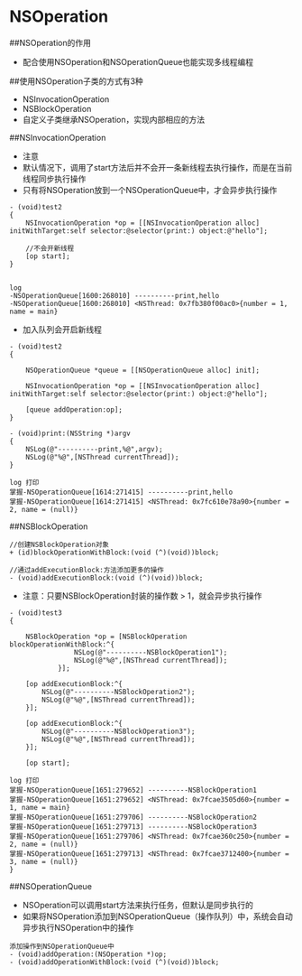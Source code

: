 # NSOperation

##NSOperation的作用
- 配合使用NSOperation和NSOperationQueue也能实现多线程编程

##使用NSOperation子类的方式有3种
- NSInvocationOperation
- NSBlockOperation
- 自定义子类继承NSOperation，实现内部相应的方法

##NSInvocationOperation
- 注意
- 默认情况下，调用了start方法后并不会开一条新线程去执行操作，而是在当前线程同步执行操作
- 只有将NSOperation放到一个NSOperationQueue中，才会异步执行操作

```objc
- (void)test2
{
    NSInvocationOperation *op = [[NSInvocationOperation alloc] initWithTarget:self selector:@selector(print:) object:@"hello"];
    
    //不会开新线程
    [op start];
}


log 
-NSOperationQueue[1600:268010] ----------print,hello
-NSOperationQueue[1600:268010] <NSThread: 0x7fb380f00ac0>{number = 1, name = main}
```

- 加入队列会开启新线程

```objc
- (void)test2
{
    
    NSOperationQueue *queue = [[NSOperationQueue alloc] init];
    
    NSInvocationOperation *op = [[NSInvocationOperation alloc] initWithTarget:self selector:@selector(print:) object:@"hello"];
    
    [queue addOperation:op];
}

- (void)print:(NSString *)argv
{
    NSLog(@"----------print,%@",argv);
    NSLog(@"%@",[NSThread currentThread]);
}

log 打印
掌握-NSOperationQueue[1614:271415] ----------print,hello
掌握-NSOperationQueue[1614:271415] <NSThread: 0x7fc610e78a90>{number = 2, name = (null)}
```

##NSBlockOperation
```objc
//创建NSBlockOperation对象
+ (id)blockOperationWithBlock:(void (^)(void))block;

//通过addExecutionBlock:方法添加更多的操作
- (void)addExecutionBlock:(void (^)(void))block;
```

- 注意：只要NSBlockOperation封装的操作数 > 1，就会异步执行操作

```objc
- (void)test3
{
       
    NSBlockOperation *op = [NSBlockOperation blockOperationWithBlock:^{
                NSLog(@"----------NSBlockOperation1");
                NSLog(@"%@",[NSThread currentThread]);
            }];
        
    [op addExecutionBlock:^{
        NSLog(@"----------NSBlockOperation2");
        NSLog(@"%@",[NSThread currentThread]);
    }];
    
    [op addExecutionBlock:^{
        NSLog(@"----------NSBlockOperation3");
        NSLog(@"%@",[NSThread currentThread]);
    }];
    
    [op start];

log 打印
掌握-NSOperationQueue[1651:279652] ----------NSBlockOperation1
掌握-NSOperationQueue[1651:279652] <NSThread: 0x7fcae3505d60>{number = 1, name = main}
掌握-NSOperationQueue[1651:279706] ----------NSBlockOperation2
掌握-NSOperationQueue[1651:279713] ----------NSBlockOperation3
掌握-NSOperationQueue[1651:279706] <NSThread: 0x7fcae360c250>{number = 2, name = (null)}
掌握-NSOperationQueue[1651:279713] <NSThread: 0x7fcae3712400>{number = 3, name = (null)}
}
```

##NSOperationQueue
- NSOperation可以调用start方法来执行任务，但默认是同步执行的
- 如果将NSOperation添加到NSOperationQueue（操作队列）中，系统会自动异步执行NSOperation中的操作

```objc
添加操作到NSOperationQueue中
- (void)addOperation:(NSOperation *)op;
- (void)addOperationWithBlock:(void (^)(void))block;
```



